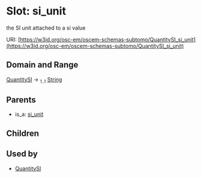 
# Slot: si_unit

the SI unit attached to a si value

URI: [https://w3id.org/osc-em/oscem-schemas-subtomo/QuantitySI_si_unit](https://w3id.org/osc-em/oscem-schemas-subtomo/QuantitySI_si_unit)


## Domain and Range

[QuantitySI](QuantitySI.md) &#8594;  <sub>1..1</sub> [String](types/String.md)

## Parents

 *  is_a: [si_unit](si_unit.md)

## Children


## Used by

 * [QuantitySI](QuantitySI.md)
